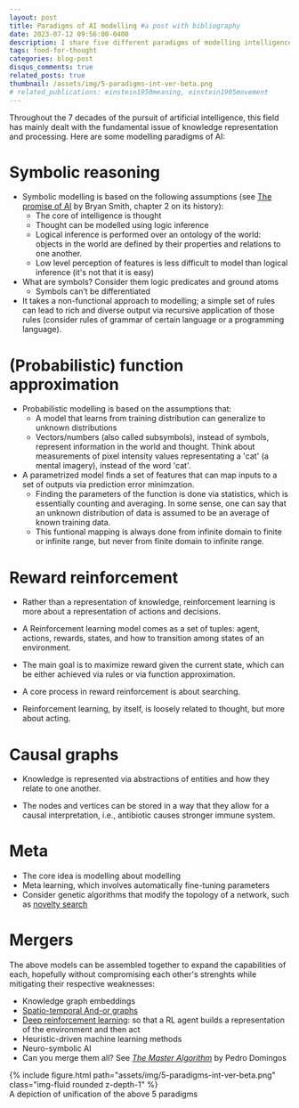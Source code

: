 ```yaml
---
layout: post
title: Paradigms of AI modelling #a post with bibliography
date: 2023-07-12 09:56:00-0400
description: I share five different paradigms of modelling intelligence #an example of a blog post with bibliography
tags: food-for-thought
categories: blog-post
disqus_comments: true
related_posts: true
thumbnail: /assets/img/5-paradigms-int-ver-beta.png
# related_publications: einstein1950meaning, einstein1905movement
---
```



Throughout the 7 decades of the pursuit of artificial intelligence, this field has mainly dealt with the fundamental issue of knowledge representation and processing. Here are some modelling paradigms of AI:


# Symbolic reasoning
- Symbolic modelling is based on the following assumptions (see [The promise of AI](https://mitpress.mit.edu/9780262043045/the-promise-of-artificial-intelligence/) by Bryan Smith, chapter 2 on its history):
    - The core of intelligence is thought
    - Thought can be modelled using logic inference
    - Logical inference is performed over an ontology of the world: objects in the world are defined by their properties and relations to one another. 
    - Low level perception of features is less difficult to model than logical inference (it's not that it is easy)   
- What are symbols? Consider them logic predicates and ground atoms
    - Symbols can’t be differentiated
- It takes a non-functional approach to modelling; a simple set of rules can lead to rich and diverse output via recursive application of those rules (consider rules of grammar of certain language or a programming language). 


# (Probabilistic) function approximation 
- Probabilistic modelling is based on the assumptions that:
    - A model that learns from training distribution can generalize to unknown distributions  
    - Vectors/numbers (also called subsymbols), instead of symbols, represent information in the world and thought. Think about measurements of pixel intensity values representating a 'cat' (a mental imagery), instead of the word 'cat'. 
- A parametrized model finds a set of features that can map inputs to a set of outputs via prediction error minimzation. 
    - Finding the parameters of the function is done via statistics, which is essentially counting and averaging. In some sense, one can say that an unknown distribution of data is assumed to be an average of known training data. 
    - This funtional mapping is always done from infinite domain to finite or infinite range, but never from finite domain to infinite range. 

# Reward reinforcement 
- Rather than a representation of knowledge, reinforcement learning is more about a representation of actions and decisions.

- A Reinforcement learning model comes as a set of tuples: agent, actions, rewards, states, and how to transition among states of an environment.

- The main goal is to maximize reward given the current state, which can be either achieved via rules or via function approximation. 

- A core process in reward reinforcement is about searching. 

- Reinforcement learning, by itself, is loosely related to thought, but more about acting. 

# Causal graphs

- Knowledge is represented via abstractions of entities and how they relate to one another. 

- The nodes and vertices can be stored in a way that they allow for a causal interpretation, i.e., antibiotic causes stronger immune system.
<!-- - 
- Functional approach to modelling, but given the way in which information is stored, it allows causal interpretation of information beyond correlation.  -->

# Meta

- The core idea is modelling about modelling 
- Meta learning, which involves automatically fine-tuning parameters
- Consider genetic algorithms that modify the topology of a network, such as [novelty search](https://link.springer.com/book/10.1007/978-3-319-15524-1)

# Mergers

The above models can be assembled together to expand the capabilities of each, hopefully without compromising each other's strenghts while mitigating their respective weaknesses:

- Knowledge graph embeddings
- [Spatio-temporal And-or graphs](http://www.stat.ucla.edu/~sczhu/Books/Book_2_Parsing.pdf)
- [Deep reinforcement learning](https://www.nature.com/articles/nature14236): so that a RL agent builds a representation of the environment and then act
- Heuristic-driven machine learning methods
- Neuro-symbolic AI
- Can you merge them all? See [_The Master Algorithm_](https://www.amazon.co.uk/Master-Algorithm-Ultimate-Learning-Machine/dp/0141979240) by Pedro Domingos


<div class="row mt-3">
    <div class="col-sm mt-3 mt-md-0">
        {% include figure.html path="assets/img/5-paradigms-int-ver-beta.png" class="img-fluid rounded z-depth-1" %}
    </div>
</div>
<div class="caption">
    A depiction of unification of the above 5 paradigms
</div>
